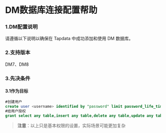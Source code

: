 # DM数据库连接配置帮助



### 1.DM配置说明

请遵循以下说明以确保在 Tapdata 中成功添加和使用 DM 数据库。

### 2.支持版本

DM7、DM8

### 3.先决条件

#### 3.1作为目标

```sql
#创建用户
create user <username> identified by "password" limit password_life_time unlimited default tablespace <tablespace>;
#给用户授权
grant select any table,insert any table,delete any table,update any table,create any table, create any index to <username>;
```

> **注意**：以上只是基本权限的设置，实际场景可能更加复杂

